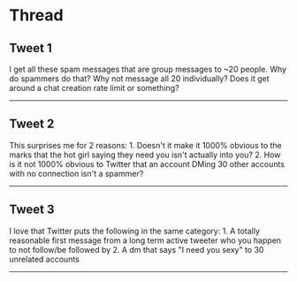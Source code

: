 # Thread

## Tweet 1

I get all these spam messages that are group messages to ~20 people. Why do spammers do that? Why not message all 20 individually? Does it get around a chat creation rate limit or something?

---

## Tweet 2

This surprises me for 2 reasons: 1. Doesn't it make it 1000% obvious to the marks that the hot girl saying they need you isn't actually into you? 2. How is it not 1000% obvious to Twitter that an account DMing 30 other accounts with no connection isn't a spammer?

---

## Tweet 3

I love that Twitter puts the following in the same category: 1. A totally reasonable first message from a long term active tweeter who you happen to not follow/be followed by 2. A dm that says "I need you sexy" to 30 unrelated accounts

---

